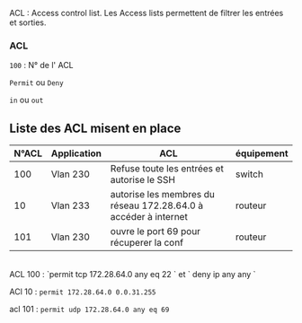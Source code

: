 

ACL : Access control list. Les Access lists permettent de filtrer les entrées et sorties.

### ACL 


`100` : N° de l' ACL


`Permit` ou `Deny`


`in` ou `out` 



## **Liste des ACL misent en place**

| N°ACL | Application | ACL |équipement|
|---------------|---------|------------|----|
| 100 | Vlan 230 | Refuse toute les entrées et autorise le SSH  | switch |
| 10 | Vlan 233 | autorise les membres du réseau 172.28.64.0 à accéder à internet | routeur |
| 101 | Vlan 230 | ouvre le port 69 pour récuperer la conf | routeur |

</br>
ACL 100 : `permit tcp 172.28.64.0 any eq 22 ` et ` deny ip any any `


ACl 10 : `permit 172.28.64.0 0.0.31.255`


acl 101 : `permit udp 172.28.64.0 any eq 69 `